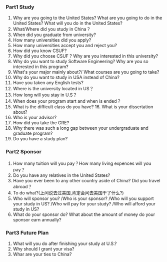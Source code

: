 ### Part1 Study
1. Why are you going to the United States? What are you going to do in the United States? What will you do in the United States? 
2. What/Where did you study in China？
3. When did you graduate from university?
4. How many universities did you apply? 
5. How many universities accept you and reject you?
6. How did you know CSUF? 
7. Why did you choose CSUF ? Why are you interested in this university?
8. Why do you want to study Software Engineering? Why are you so interested in this program?  
9. What's your major mainly about?/ What courses are you going to take? 
10. Why do you want to study in USA instead of China?  
11. Have you taken any English tests? 
12. Where is the university located in US？
13. How long will you stay in U.S？
14. When does your program start and when is ended？
15. What is the difficult class do you have? 16. What is your dissertation about?
17. Who is your advisor?
18. How did you take the GRE? 
19. Why there was such a long gap between your undergraduate and graduate program?
20. Do you have a study plan? 
### Part2 Sponsor
1. How many tuition will you pay？How many living expences will you pay？ 
2. Do you have any relatives in the United States?
3. Have you ever been to any other country aside of China? Did you travel abroad？ 
4. To do what?(上问说去过美国,肯定会问去美国干了什么?)
4. Who will sponsor you? /Who is your sponsor? /Who will you support your study in US? /Who will pay for your study? /Who will afford your study in US? 
5. What do your sponsor do? What about the amount of money do your sponsor earn annually?


### Part3 Future Plan
1. What will you do after finishing your study at U.S.?  
2. Why should I grant your visa?
3. Whar are your ties to China?


